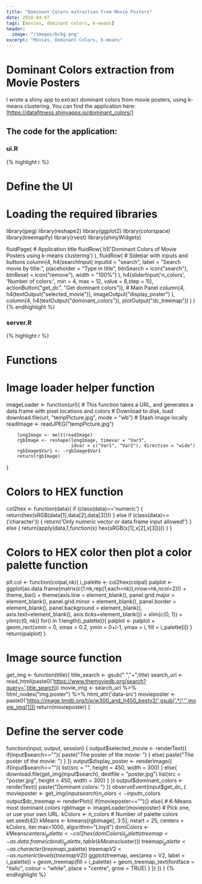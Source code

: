 ```yaml
---
title: "Dominant Colors extraction from Movie Posters"
date: 2018-04-07
tags: [movies, dominant colors, k-means]
header:
  image: "/images/bckg.png"
excerpt: "Movies, Dominant Colors, k-means"
---
```


# Dominant Colors extraction from Movie Posters

I wrote a shiny app to extract dominant colors from movie posters, using k-means clustering. You can find the application here: [https://datafitness.shinyapps.io/dominant_colors/]

## The code for the application:

### ui.R

{% highlight r %}
# Define the UI
# Loading the required libraries
library(jpeg)
library(reshape2)
library(ggplot2)
library(colorspace)
library(treemapify)
library(rvest)
library(shinyWidgets)

fluidPage(
        # Application title
        fluidRow(
                h1('Dominant Colors of Movie Posters using k-means clustering')
        ),
        fluidRow(
                # Sidebar with inputs and buttons
                column(4,
                        h4(searchInput(
                                inputId = "search",
                                label = "Search movie by title:",
                                placeholder = "Type in title",
                                btnSearch = icon("search"),
                                btnReset = icon("remove"),
                                width = "100%")
                        ),
                       h4(sliderInput('n_colors', 'Number of colors:', min = 4, max = 12,
                                   value = 8,step = 1)),
                       actionButton("get_dc", "Get dominant colors")),
                # Main Panel
                column(4,
                        h4(textOutput("selected_movie")),
                        imageOutput("display_poster")
                ),
                column(4,
                       h4(textOutput("dominant_colors")),
                       plotOutput("dc_treemap"))
        )
)
{% endhighlight %}


### server.R

{% highlight r %}
# Functions

# Image loader helper function
imageLoader <- function(url){  # This function takes a URL, and generates a data.frame with pixel locations and colors
        # Download to disk, load
        download.file(url, "tempPicture.jpg", mode = "wb")  # Stash image locally
        readImage <- readJPEG("tempPicture.jpg")

        longImage <- melt(readImage)
        rgbImage <- reshape(longImage, timevar = "Var3",
                            idvar = c("Var1", "Var2"), direction = "wide")
        rgbImage$Var1 <- -rgbImage$Var1
        return(rgbImage)
}

# Colors to HEX function
col2hex <- function(data){
        if (class(data)=='numeric') {
                return(hex(sRGB(data[1],data[2],data[3])))
        } else if (class(data)==('character')) {
                return('Only numeric vector or data.frame input allowed!')
        } else {
                return(apply(data,1,function(x) hex(sRGB(x[1],x[2],x[3]))))
        }
}

# Colors to HEX color then plot a color palette function
plt.col <- function(colpal,nk){
        i_palette <- col2hex(colpal)
        palplot <- ggplot(as.data.frame(matrix(c(1:nk,rep(1,each=nk)),nrow=nk,ncol=2))) +
                theme_bw() +
                theme(axis.line = element_blank(),
                      panel.grid.major = element_blank(),
                      panel.grid.minor = element_blank(),
                      panel.border = element_blank(),
                      panel.background = element_blank(),
                      axis.text=element_blank(),
                      axis.ticks=element_blank()) +
                xlim(c(0, 1)) +
                ylim(c(0, nk))
        for(i in 1:length(i_palette)){
                palplot <- palplot + geom_rect(xmin = 0, xmax = 0.2,   ymin = 0+i-1, ymax = i,   fill = i_palette[i])
        }
        return(palplot)
}

# Image source function
get_img <- function(title){
        title_search <- gsub(" ","+",title)
        search_url <- read_html(paste0('https://www.themoviedb.org/search?query=',title_search))
        movie_img <- search_url %>% html_nodes("img.poster") %>% html_attr('data-src')
        movieposter <- paste0('https://image.tmdb.org/t/p/w300_and_h450_bestv2/',gsub('.*/','',movie_img[1]))
        return(movieposter)
}

# Define the server code
function(input, output, session) {
        output$selected_movie <- renderText({
                if(input$search==""){
                        paste("The poster of the movie: ")
                } else{
                        paste("The poster of the movie: ")
                }
        })
        output$display_poster <- renderImage({
                if(input$search==""){
                        list(src = "",
                             height = 450,
                             width = 300)
                } else{
                        download.file(get_img(input$search),
                                      destfile = "poster.jpg")
                        list(src = "poster.jpg",
                             height = 450,
                             width = 300)
                }
        })
        output$dominant_colors <- renderText({
                paste("Dominant colors: ")
        })
        observeEvent(input$get_dc, {
                movieposter <- get_img(input$search)
                n_colors <- input$n_colors
                output$dc_treemap <- renderPlot({
                        if(movieposter==""){}
                        else{
                                # K-Means most dominant colors
                                rgbImage <- imageLoader(movieposter)  # Pick one, or use your own URL.
                                kColors <- n_colors  # Number of palette colors
                                set.seed(42)
                                kMeans <- kmeans(rgbImage[, 3:5], nstart = 25, centers = kColors, iter.max=1000, algorithm="Lloyd")
                                domColors <- kMeans$centers
                                i_palette <- col2hex(domColors)
                                i_palette
                                treemap <- as.data.frame(cbind(i_palette,table(kMeans$cluster)))
                                treemap$i_palette <- as.character(treemap$i_palette)
                                treemap$V2 <- as.numeric(levels(treemap$V2))
                                ggplot(treemap, aes(area = V2, label = i_palette)) +
                                        geom_treemap(fill = i_palette) +
                                        geom_treemap_text(fontface = "italic", colour = "white", place = "centre",
                                                          grow = TRUE)
                        }
                })
        })
}
{% endhighlight %}
